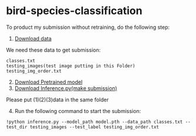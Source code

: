 # bird-species-classification

To product my submission without retraining, do the following step:
  1. [Download data](https://competitions.codalab.org/my/datasets/download/83f7141a-641e-4e32-8d0c-42b482457836)
  
  We need these data to get submission:
  
    classes.txt
    testing_images(test image putting in this Folder)
    testing_img_order.txt  
    
  2. [Download Pretrained model](https://drive.google.com/uc?export=download&id=1yKz2pEB2N6u9DKrmtio9-RaDM3h29u6s)
  3. [Download Inference.py(make submission)](https://drive.google.com/uc?export=download&id=1MxxValX4DfHhJn0c8A4CPdWX6Vo7S87R)

Please put (1)(2)(3)data in the same folder

  4. Run the following command to start the submission: 
```
!python inference.py --model_path model.pth --data_path classes.txt --test_dir testing_images --test_label testing_img_order.txt
```

